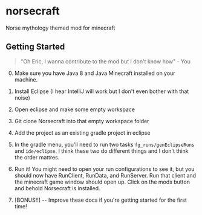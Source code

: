 # norsecraft
Norse mythology themed mod for minecraft


## Getting Started
> "Oh Eric, I wanna contribute to the mod but I don't know how" - You

0) Make sure you have Java 8 and Java Minecraft installed on your machine.

1) Install Eclipse (I hear IntelliJ will work but I don't even bother with that noise)

2) Open eclipse and make some empty workspace

3) Git clone Norsecraft into that empty workspace folder

4) Add the project as an existing gradle project in eclipse

5) In the gradle menu, you'll need to run two tasks `fg_runs/genEclipseRuns` and `ide/eclipse`.  I think these two do different things and I don't think the order mattres.

6) Run it!  You might need to open your run configurations to see it, but you should now have RunClient, RunData, and RunServer.  Run that client and the minecraft game window should open up.  Click on the mods button and behold Norsecraft is installed.

7) [BONUS!!] -- Improve these docs if you're getting started for the first time!